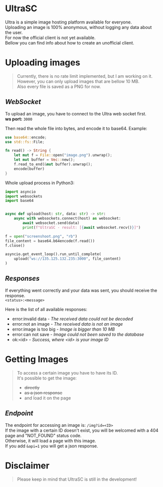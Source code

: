 # UltraSC

Ultra is a simple image hosting platform available for everyone. <br>
Uploading an image is 100% anonymous, without logging any data about the user. <br>
For now the official client is not yet available. <br>
Bellow you can find info about how to create an unofficial client.


# Uploading images
> Currently, there is no rate limit implemented, but I am working on it. <br>
> However, you can only upload images that are bellow 10 MB. <br>
> Also every file is saved as a PNG for now.

## _WebSocket_
To upload an image, you have to connect to the Ultra web socket first. <br>
**ws port:** `3000`

Then read the whole file into bytes, and encode it to base64. Example:
```rust
use base64::encode;
use std::fs::File;

fn read() -> String {
    let mut f = File::open("image.png").unwrap();
    let mut buffer = Vec::new();
    f.read_to_end(&mut buffer).unwrap();
    encode(buffer)
}
```
Whole upload process in Python3:
```python
import asyncio
import websockets
import base64


async def upload(host: str, data: str) -> str:
    async with websockets.connect(host) as websocket:
        await websocket.send(data)
        print(f"UltraSC - result: [{await websocket.recv()}]")

f = open("screenshoot.png", "rb")
file_content = base64.b64encode(f.read())
f.close()

asyncio.get_event_loop().run_until_complete(
    upload("ws://135.125.132.235:3000", file_content)
)
```

## _Responses_

If everything went correctly and your data was sent, you should receive the response. <br>
`<status>:<message>`

Here is the list of all available responses:
- error:invalid data        - *The received data could not be decoded*
- error:not an image        - *The received data is not an image*
- error:image is too big    - *Image is bigger than 10 MB*
- error:can not save        - *Image could not been saved to the database*
- ok:&lt;id&gt;             - *Success, where &lt;id&gt; is your image ID*


# Getting Images
> To access a certain image you have to have its ID. <br>
> It's possible to get the image:
> -  ~~directly~~
> -  ~~as a json response~~
> -  and load it on the page

## _Endpoint_
The endpoint for accessing an image is: `/img?id=<ID>` <br>
If the image with a certain ID doesn't exist, you will be welcomed with a 404 page and "NOT_FOUND" status code. <br>
Otherwise, it will load a page with this image. <br>
If you add `&api=1` you will get a json response.


# Disclaimer
> Please keep in mind that UltraSC is still in the development! <br>
